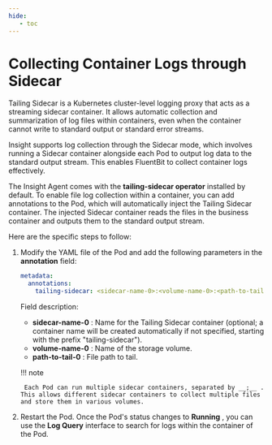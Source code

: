 ```yaml
---
hide:
   - toc
---
```


# Collecting Container Logs through Sidecar

Tailing Sidecar is a Kubernetes cluster-level logging proxy that acts as a streaming sidecar container. It allows automatic collection and summarization of log files within containers, even when the container cannot write to standard output or standard error streams.

Insight supports log collection through the Sidecar mode, which involves running a Sidecar container alongside each Pod to output log data to the standard output stream. This enables FluentBit to collect container logs effectively.

The Insight Agent comes with the __tailing-sidecar operator__ installed by default. To enable file log collection within a container, you can add annotations to the Pod, which will automatically inject the Tailing Sidecar container. The injected Sidecar container reads the files in the business container and outputs them to the standard output stream.

Here are the specific steps to follow:

1. Modify the YAML file of the Pod and add the following parameters in the __annotation__ field:

    ```yaml
    metadata:
      annotations:
        tailing-sidecar: <sidecar-name-0>:<volume-name-0>:<path-to-tail-0>;<sidecar-name-1>:<volume-name-1>:<path-to -tail-1>
    ```

    Field description:

    - __sidecar-name-0__ : Name for the Tailing Sidecar container (optional; a container name will be created automatically if not specified, starting with the prefix "tailing-sidecar").
    - __volume-name-0__ : Name of the storage volume.
    - __path-to-tail-0__ : File path to tail.

    !!! note

        Each Pod can run multiple sidecar containers, separated by __;__ . This allows different sidecar containers to collect multiple files and store them in various volumes.

2. Restart the Pod. Once the Pod's status changes to __Running__ , you can use the __Log Query__ interface to search for logs within the container of the Pod.
